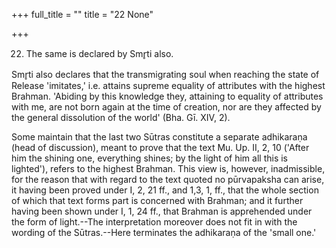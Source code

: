 +++
full_title = ""
title = "22 None"

+++


22. The same is declared by Smr̥ti also.

Smr̥ti also declares that the transmigrating soul when reaching the state of Release 'imitates,' i.e. attains supreme equality of attributes with the highest Brahman. 'Abiding by this knowledge they, attaining to equality of attributes with me, are not born again at the time of creation, nor are they affected by the general dissolution of the world' (Bha. Gī. XIV, 2).

Some maintain that the last two Sūtras constitute a separate adhikaraṇa (head of discussion), meant to prove that the text Mu. Up. II, 2, 10 ('After him the shining one, everything shines; by the light of him all this is lighted'), refers to the highest Brahman. This view is, however, inadmissible, for the reason that with regard to the text quoted no pūrvapaksha can arise, it having been proved under I, 2, 21 ff., and 1,3, 1, ff., that the whole section of which that text forms part is concerned with Brahman; and it further having been shown under I, 1, 24 ff., that Brahman is apprehended under the form of light.--The interpretation moreover does not fit in with the wording of the Sūtras.--Here terminates the adhikaraṇa of the 'small one.'

